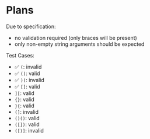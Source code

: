 # Plans

Due to specification:
- no validation required (only braces will be present)
- only non-empty string arguments should be expected

Test Cases:
- ✅ `(`: invalid
- ✅ `()`: valid
- ✅ `)(`: invalid
- ✅ `[]`: valid
- `][`: valid
- `{}`: valid
- `}{`: valid
- `(]`: invalid
- `()()`: valid
- `([])`: valid
- `([)]`: invalid
